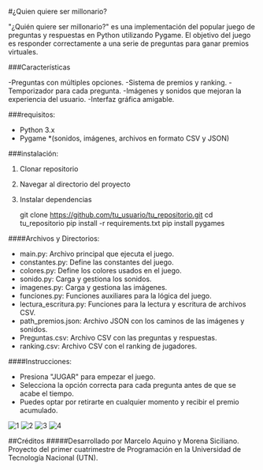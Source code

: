 #¿Quien quiere ser millonario?
<p>
"¿Quién quiere ser millonario?" es una implementación del popular juego de preguntas y respuestas en Python utilizando Pygame. El objetivo del juego es responder correctamente a una serie de preguntas para ganar premios virtuales.
</p>

###Características
<p>
-Preguntas con múltiples opciones.
-Sistema de premios y ranking.
-Temporizador para cada pregunta.
-Imágenes y sonidos que mejoran la experiencia del usuario.
-Interfaz gráfica amigable.
</p>

###requisitos:
* Python 3.x
* Pygame
*(sonidos, imágenes, archivos en formato CSV y JSON)

###instalación:
                
1. Clonar repositorio
2. Navegar al directorio del proyecto
3. Instalar dependencias

    
	git clone https://github.com/tu_usuario/tu_repositorio.git
	cd tu_repositorio
	pip install -r requirements.txt
  pip install pygames
    

####Archivos y Directorios:
* main.py: Archivo principal que ejecuta el juego.
* constantes.py: Define las constantes del juego.
* colores.py: Define los colores usados en el juego.
* sonido.py: Carga y gestiona los sonidos.
* imagenes.py: Carga y gestiona las imágenes.
* funciones.py: Funciones auxiliares para la lógica del juego.
* lectura_escritura.py: Funciones para la lectura y escritura de archivos CSV.
* path_premios.json: Archivo JSON con los caminos de las imágenes y sonidos.
* Preguntas.csv: Archivo CSV con las preguntas y respuestas.
* ranking.csv: Archivo CSV con el ranking de jugadores.




####Instrucciones:

* Presiona "JUGAR" para empezar el juego.
* Selecciona la opción correcta para cada pregunta antes de que se acabe el tiempo.
* Puedes optar por retirarte en cualquier momento y recibir el premio acumulado.
  
![1](https://github.com/MarceAquino/Segundoparcial_juego.py/assets/150548525/8382573c-f70b-478c-a3e0-969a5477aa5b)
![2](https://github.com/MarceAquino/Segundoparcial_juego.py/assets/150548525/03d4d56f-50d4-4fc7-a207-59be6e15ea17)
![3](https://github.com/MarceAquino/Segundoparcial_juego.py/assets/150548525/c09b1162-70c9-4558-98e3-14fb7d81f4be)
![4](https://github.com/MarceAquino/Segundoparcial_juego.py/assets/150548525/5ab32f06-0d53-4544-9a6b-e13581c7d295)



##Créditos
#####Desarrollado por Marcelo Aquino y Morena Siciliano. Proyecto del primer cuatrimestre de Programación en la Universidad de Tecnología Nacional (UTN).

